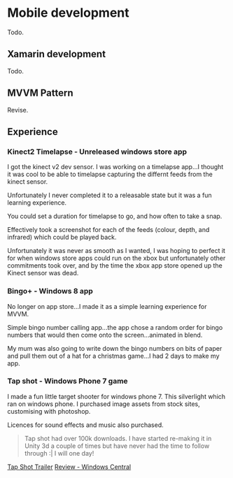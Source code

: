 # Mobile development

Todo.

## Xamarin development

Todo.

## MVVM Pattern

Revise.

## Experience

### Kinect2 Timelapse - Unreleased windows store app

I got the kinect v2 dev sensor. I was working on a timelapse app...I thought it was cool to be able to timelapse capturing the differnt feeds from the kinect sensor.

Unfortunately I never completed it to a releasable state but it was a fun learning experience.

You could set a duration for timelapse to go, and how often to take a snap.

Effectively took a screenshot for each of the feeds (colour, depth, and infrared) which could be played back.

Unfortunately it was never as smooth as I wanted, I was hoping to perfect it for when windows store apps could run on the xbox but unfortunately other commitments took over, and by the time the xbox app store opened up the Kinect sensor was dead.

### Bingo+ - Windows 8 app

No longer on app store…I made it as a simple learning experience for MVVM.

Simple bingo number calling app...the app chose a random order for bingo numbers that would then come onto the screen...animated in blend.

My mum was also going to write down the bingo numbers on bits of paper and pull them out of a hat for a christmas game...I had 2 days to make my app.

### Tap shot - Windows Phone 7 game

I made a fun little target shooter for windows phone 7.
This silverlight which ran on windows phone. 
I purchased image assets from stock sites, customising with photoshop.

Licences for sound effects and music also purchased.

> Tap shot had over 100k downloads. I have started re-making it in Unity 3d a couple of times but have never had the time to follow through :| I will one day!

[Tap Shot Trailer](https://www.youtube.com/watch?v=HMoGzZ3VlXo)
[Review - Windows Central](https://www.windowscentral.com/tap-shot-review)